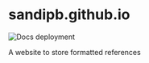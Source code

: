 # sandipb.github.io

![Docs deployment](https://github.com/github/docs/actions/workflows/gh-pages.yml/badge.svg)

A website to store formatted references
